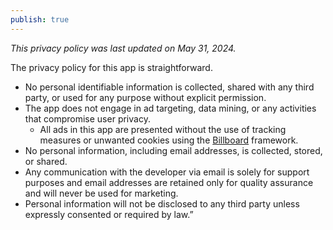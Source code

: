 ```yaml
---
publish: true
---
```

*This privacy policy was last updated on May 31, 2024.*

The privacy policy for this app is straightforward.

- No personal identifiable information is collected, shared with any third party, or used for any purpose without explicit permission.
- The app does not engage in ad targeting, data mining, or any activities that compromise user privacy.
	- All ads in this app are presented without the use of tracking measures or unwanted cookies using the [Billboard](https://swiftpackageindex.com/hiddevdploeg/Billboard) framework.
- No personal information, including email addresses, is collected, stored, or shared.
- Any communication with the developer via email is solely for support purposes and email addresses are retained only for quality assurance and will never be used for marketing.
- Personal information will not be disclosed to any third party unless expressly consented or required by law.”